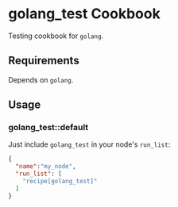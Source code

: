 # golang_test Cookbook

Testing cookbook for `golang`.

## Requirements

Depends on `golang`.

## Usage

### golang_test::default

Just include `golang_test` in your node's `run_list`:

```json
{
  "name":"my_node",
  "run_list": [
    "recipe[golang_test]"
  ]
}
```
